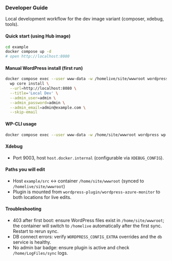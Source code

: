 ### Developer Guide

Local development workflow for the dev image variant (composer, xdebug, tools).

#### Quick start (using Hub image)
```bash
cd example
docker compose up -d
# open http://localhost:8080
```

#### Manual WordPress install (first run)
```bash
docker compose exec --user www-data -w /homelive/site/wwwroot wordpress \
  wp core install \
  --url=http://localhost:8080 \
  --title='Local Dev' \
  --admin_user=admin \
  --admin_password=admin \
  --admin_email=admin@example.com \
  --skip-email
```

#### WP-CLI usage
```bash
docker compose exec --user www-data -w /home/site/wwwroot wordpress wp plugin list
```

#### Xdebug
- Port 9003, host `host.docker.internal` (configurable via `XDEBUG_CONFIG`).

#### Paths you will edit
- Host `example/src` ↔ container `/home/site/wwwroot` (synced to `/homelive/site/wwwroot`)
- Plugin is mounted from `wordpress-plugin/wordpress-azure-monitor` to both locations for live edits.

#### Troubleshooting
- 403 after first boot: ensure WordPress files exist in `/home/site/wwwroot`; the container will switch to `/homelive` automatically after the first sync. Restart to rerun sync.
- DB connect errors: verify `WORDPRESS_CONFIG_EXTRA` overrides and the `db` service is healthy.
- No admin bar badge: ensure plugin is active and check `/home/LogFiles/sync` logs.

